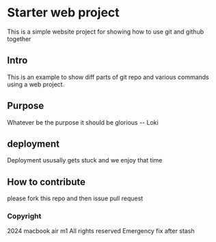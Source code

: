 # Starter web project
This is a simple website project for showing how to use git and github together
## Intro
This is an example to show diff parts of git repo and various commands using a web project.
## Purpose
Whatever be the purpose it should be glorious -- Loki
## deployment
Deployment ususally gets stuck and we enjoy that time
## How to contribute
please fork this repo and then issue pull request

### Copyright
2024 macbook air m1
All rights reserved
Emergency fix after stash
